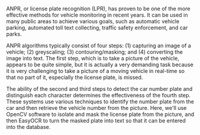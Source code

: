 ANPR, or license plate recognition (LPR), has proven to be one of the more effective methods for vehicle monitoring in recent years. It can be used in many public areas to achieve various goals, such as automatic vehicle parking, automated toll text collecting, traffic safety enforcement, and car parks.

ANPR algorithms typically consist of four steps: (1) capturing an image of a vehicle; (2) greyscaling; (3) contouring/masking; and (4) converting the image into text. The first step, which is to take a picture of the vehicle, appears to be quite simple, but it is actually a very demanding task because it is very challenging to take a picture of a moving vehicle in real-time so that no part of it, especially the license plate, is missed.

The ability of the second and third steps to detect the car number plate and distinguish each character determines the effectiveness of the fourth step. These systems use various techniques to identify the number plate from the car and then retrieve the vehicle number from the picture. Here, we'll use OpenCV software to isolate and mask the license plate from the picture, and then EasyOCR to turn the masked plate into text so that it can be entered into the database.
